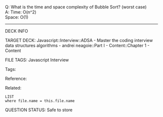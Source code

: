 Q: What is the time and space complexity of Bubble Sort? (worst case)  
A: Time: O(n^2)  
Space: O(1)


---

DECK INFO

TARGET DECK: Javascript::Interview::ADSA - Master the coding interview data structures algorithms - andrei neagoie::Part I - Content::Chapter 1 - Content

FILE TAGS: Javascript Interview

Tags:

Reference:

Related:

```dataview
LIST
where file.name = this.file.name
```

QUESTION STATUS: Safe to store